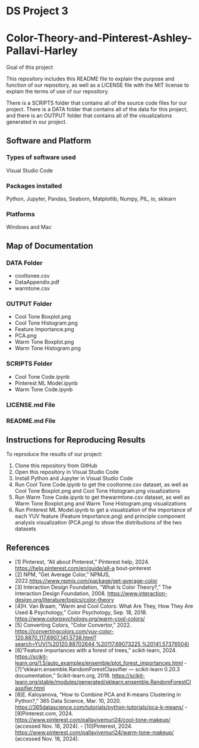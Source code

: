 # DS Project 3
# Color-Theory-and-Pinterest-Ashley-Pallavi-Harley

Goal of this project

This repository includes this README file to explain the purpose and function of our repository, as well as a LICENSE file with the MIT license to explain the terms of use of our repository.

There is a SCRIPTS folder that contains all of the source code files for our project. There is a DATA folder that contains all of the data for this project, and there is an OUTPUT folder that contains all of the visualizations generated in our project.

## Software and Platform
### Types of software used
  Visual Studio Code
  
### Packages installed
  Python, Jupyter, Pandas, Seaborn, Matplotlib, Numpy, PIL, io, sklearn
### Platforms
  Windows and Mac

## Map of Documentation
### DATA Folder
- cooltonee.csv
- DataAppendix.pdf
- warmtone.csv
### OUTPUT Folder
- Cool Tone Boxplot.png
- Cool Tone Histogram.png
- Feature Importance.png
- PCA.png
- Warm Tone Boxplot.png
- Warm Tone Histogram.png

### SCRIPTS Folder
- Cool Tone Code.ipynb
- Pinterest ML Model.ipynb
- Warm Tone Code.ipynb

### LICENSE.md File

### README.md File

## Instructions for Reproducing Results

To reproduce the results of our project:

1) Clone this repository from GitHub
2) Open this repository in Visual Studio Code
3) Install Python and Jupyter in Visual Studio Code
4) Run Cool Tone Code.ipynb to get the cooltonne.csv dataset, as well as Cool Tone Boxplot.png and Cool Tone Histogram.png visualizations
5) Run Warm Tone Code.ipynb to get thewarmtone.csv dataset, as well as Warm Tone Boxplot.png and Warm Tone Histogram.png visualizations
5) Run Pinterest ML Model.ipynb to get a visualization of the importance of each YUV feature (Feature Importance.png) and principle component analysis visualization (PCA.png) to show the distributions of the two datasets

## References
- [1] Pinterest, “All about Pinterest,” Pinterest help, 2024. https://help.pinterest.com/en/guide/all-a
bout-pinterest
- [2] NPM, “Get Average Color,” NPMJS, 2022.https://www.npmjs.com/package/get-average-color
- [3] Interaction Design Foundation, “What Is Color Theory?,” The Interaction Design Foundation, 2008. https://www.interaction-design.org/literature/topics/color-theory
- [4]H. Van Braam, “Warm and Cool Colors: What Are They, How They Are Used & Psychology,” Color Psychology, Sep. 18, 2018. https://www.colorpsychology.org/warm-cool-colors/
- [5] Converting Colors, “Color Convertor,” 2022. https://convertingcolors.com/yuv-color-120.8870_117.6907_141.5738.html?search=YUV(%20120.88702644,%20117.69073225,%20141.57376504)
- [6]“Feature importances with a forest of trees,” scikit-learn, 2024. https://scikit-learn.org/1.5/auto_examples/ensemble/plot_forest_importances.html
‌- [7]“sklearn.ensemble.RandomForestClassifier — scikit-learn 0.20.3 documentation,” Scikit-learn.org, 2018. https://scikit-learn.org/stable/modules/generated/sklearn.ensemble.RandomForestClassifier.html
- [8]E. Kaloyanova, “How to Combine PCA and K-means Clustering in Python?,” 365 Data Science, Mar. 10, 2020. https://365datascience.com/tutorials/python-tutorials/pca-k-means/
‌‌- [9]Pinterest.com, 2024. https://www.pinterest.com/pallavivemuri24/cool-tone-makeup/ (accessed Nov. 18, 2024).
‌- [10]Pinterest, 2024. https://www.pinterest.com/pallavivemuri24/warm-tone-makeup/ (accessed Nov. 18, 2024).
‌
